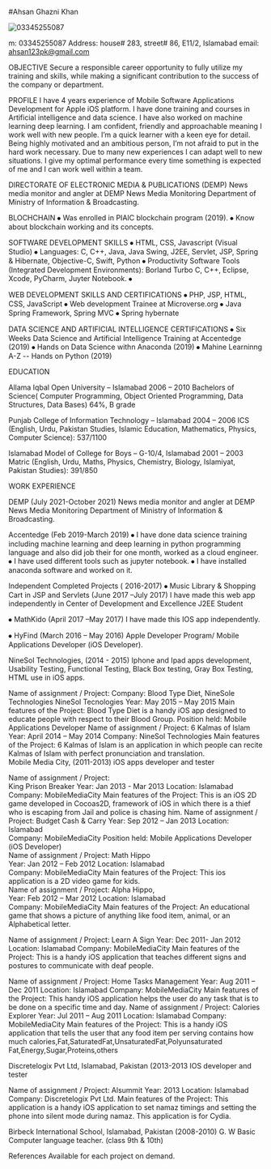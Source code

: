  #Ahsan Ghazni Khan                         
    
![03345255087](https://user-images.githubusercontent.com/22774319/202912498-bc307138-0acb-457d-b5fb-b89ba553afb7.jpg)

m: 03345255087 Address: house# 283, street# 86, E11/2, Islamabad email: ahsan123pk@gmail.com

OBJECTIVE
Secure a responsible career opportunity to fully utilize my training and skills, while making a significant contribution to the success of the company or department.

PROFILE
I have 4 years experience of Mobile Software Applications Development for Apple iOS platform. I have done training and courses in Artificial intelligence and data science. I have also worked on machine learning deep learning. I am confident, friendly and approachable meaning I work well with new people. I’m a quick learner with a keen eye for detail. Being highly motivated and an ambitious person, I’m not afraid to put in the hard work necessary.  Due to many new experiences I can adapt well to new situations. I give my optimal performance every time something is expected of me and I can work well within a team.

DIRECTORATE OF ELECTRONIC MEDIA & PUBLICATIONS (DEMP)
News media monitor and angler at DEMP News Media Monitoring Department of Ministry of Information & Broadcasting. 

BLOCHCHAIN
⦁	Was enrolled in PIAIC blockchain program (2019).
⦁	Know about blockchain working and its concepts.

SOFTWARE DEVELOPMENT SKILLS
⦁	HTML, CSS, Javascript (Visual Studio)
⦁	Languages: C, C++, Java, Java Swing, J2EE, Servlet, JSP, Spring & Hibernate, Objective-C, Swift, Python
⦁	Productivity Software Tools (Integrated Development Environments): Borland Turbo C, C++, Eclipse, Xcode, PyCharm, Juyter Notebook.
⦁	

WEB DEVELOPMENT SKILLS AND CERTIFICATIONS
⦁	 PHP, JSP, HTML, CSS, JavaScript
⦁	Web development Trainee at Microverse.org
⦁	Java Spring Framework,  Spring MVC
⦁	Spring hybernate

DATA SCIENCE AND ARTIFICIAL INTELLIGENCE CERTIFICATIONS
⦁	Six Weeks Data Science and Artificial Intelligence Training at Accentedge (2019)
⦁	Hands on Data Science withn Anaconda (2019)
⦁	Mahine Learninng A-Z -- Hands on Python (2019)


EDUCATION 

Allama Iqbal Open University –	Islamabad		2006 – 2010
Bachelors of Science( Computer Programming, Object Oriented Programming, Data Structures, Data Bases)
64%, B grade

Punjab College of Information Technology – Islamabad	2004 – 2006
ICS (English, Urdu, Pakistan Studies, Islamic Education, Mathematics, Physics, Computer Science): 
537/1100

Islamabad Model of College for Boys – G-10/4, Islamabad		2001 – 2003
Matric (English, Urdu, Maths, Physics, Chemistry, Biology, Islamiyat, Pakistan Studies):
391/850


WORK EXPERIENCE

DEMP (July 2021-October 2021)
News media monitor and angler at DEMP News Media Monitoring Department of Ministry of Information & Broadcasting.

Accentedge (Feb 2019-March 2019)
⦁	I have done data science training including machine learning and deep learning in python programming language and also did job their for one month, worked as a cloud engineer.
⦁	I have used different tools such as jupyter notebook.
⦁	I have installed anaconda software and worked on it.


Independent Completed Projects ( 2016-2017)
⦁	Music Library & Shopping Cart in JSP and Servlets (June 2017 –July 2017)
 I have made this web app independently in Center of Development and Excellence
J2EE Student

⦁	MathKido (April 2017 –May 2017)
I have made this IOS app independently. 

⦁	HyFind (March 2016 – May 2016)
Apple Developer Program/ Mobile Applications Developer (iOS Developer).

NineSol Technologies, (2014 - 2015)
Iphone and Ipad apps development, Usability Testing, Functional Testing, Black Box testing, Gray Box Testing, HTML use in iOS apps. 

Name of assignment / Project:
Company:	Blood Type Diet, NineSole Technologies
NineSol Tecnologies
Year:	May 2015 – May 2015
Main features of the Project:	Blood Type Diet is a handy iOS app designed to educate people with respect to their Blood Group.
Position held:	Mobile Applications Developer
Name of assignment / Project:	6 Kalmas of Islam
Year:	April 2014 – May 2014
Company:	NineSol Technologies
Main features of the Project:	6 Kalmas of Islam is an application in which people can recite Kalmas of Islam with perfect pronunciation and translation.  
Mobile Media City, (2011-2013)
iOS apps developer and tester


Name of assignment / Project:	
King Prison Breaker 
Year:	Jan 2013 - Mar 2013
Location:	Islamabad 
Company:	MobileMediaCity
Main features of the Project:	This is an iOS 2D game developed in Cocoas2D,
 framework of iOS in which there is a thief who is escaping from Jail
 and police is chasing him.
Name of assignment / Project:	Budget Cash & Carry	
Year:	Sep 2012 – Jan 2013	
Location:	Islamabad	
Company:	MobileMediaCity	
Position held:	Mobile Applications Developer  (iOS Developer)	
Name of assignment / Project:	Math Hippo	
Year:	Jan 2012 – Feb 2012	
Location:	Islamabad	
Company:	MobileMediaCity	
Main features of the Project:	This ios application is a 2D video game for kids.	
Name of assignment / Project:	Alpha Hippo, 	
Year:	Feb 2012 – Mar 2012	
Location:	Islamabad	
Company:	MobileMediaCity	
Main features of the Project:	An educational game that  shows a picture of anything like food item,
 animal, or an Alphabetical letter.
	

Name of assignment / Project:	Learn A Sign
Year:	Dec 2011- Jan 2012
Location:	Islamabad
Company:	MobileMediaCity
Main features of the Project:	This is a handy iOS application that teaches different signs and postures to communicate with deaf people. 



Name of assignment / Project:	Home Tasks Management
Year:	Aug 2011 – Dec 2011
Location:	Islamabad 
Company:	MobileMediaCity
Main features of the Project:	This handy iOS application helps the user do any task that is to be done on a specific time and day. 
Name of assignment / Project:	Calories Explorer
Year:	Jul 2011 – Aug 2011
Location:	Islamabad
Company:	MobileMediaCity
Main features of the Project:	This is a handy iOS application that tells the user that any food item per serving contains how much
calories,Fat,SaturatedFat,UnsaturatedFat,Polyunsaturated Fat,Energy,Sugar,Proteins,others


Discretelogix Pvt Ltd, Islamabad, Pakistan (2013-2013
IOS developer and tester

Name of assignment / Project:	Alsummit
Year:	2013
Location:	Islamabad
Company:	Discretelogix Pvt Ltd.
Main features of the Project:	This application is a handy iOS application to set namaz timings and setting the phone into silent mode during namaz. This application is for Cydia.

Birbeck International School,  Islamabad, Pakistan (2008-2010)
G. W Basic Computer language teacher. (class 9th & 10th)

References 
Available for each project on demand.

